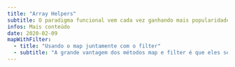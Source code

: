 ```yaml
---
title: "Array Helpers"
subtitle: O paradigma funcional vem cada vez ganhando mais popularidade entre os desenvolvedores javascript. E o ES6 introduziu as funções Map, filter e Reduce e hoje vamos á introdução de ambos.
infos: Mais conteúdo
date: 2020-02-09
mapWithFilter:
  - title: "Usando o map juntamente com o filter"
  - subtitle: "A grande vantagem dos métodos map e filter é que eles sempre vão retornar um novo array, o qual significa que podemos utilizar ambos em conjunto. Como no exemplo abaixo."
---
```

